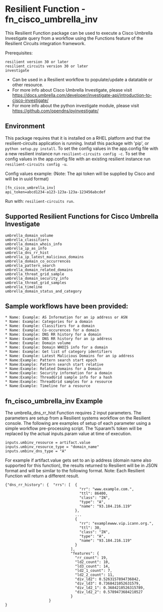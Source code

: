 # Resilient Function - fn_cisco_umbrella_inv

This Resilient Function package can be used to execute a Cisco Umbrella Investigate query from a workflow using the Functions feature of the Resilient
Circuits integration framework.

Prerequisites:
```
resilient version 30 or later
resilient_circuits version 30 or later
investigate
```
* Can be used in a Resilient workflow to populate/update a datatable or other resource.
* For more info about Cisco Umbrella Investigate, please visit https://docs.umbrella.com/developer/investigate-api/introduction-to-cisco-investigate/
* For more info about the python investigate module, please visit https://github.com/opendns/pyinvestigate/


## Environment

This package requires that it is installed on a RHEL platform and that the resilient-circuits application is running.
Install this package with 'pip', or `python setup.py install`.
To set the config values in the app.config file with a new resilient instance run `resilient-circuits config -c`.
To set the config values in the app.config file with an existing resilient instance run `resilient-circuits config -u`.

Config values example:
(Note: The api token will be supplied by Cisco and will be in uuid format)
```
[fn_cisco_umbrella_inv]
api_token=abcd1234-a123-123a-123a-123456abcdef
```

Run with: `resilient-circuits run`.

## Supported Resilient Functions for Cisco Umbrella Investigate
```
umbrella_domain_volume
umbrella_classifiers
umbrella_domain_whois_info
umbrella_ip_as_info
umbrella_dns_rr_hist
umbrella_ip_latest_malicious_domains
umbrella_domain_co_occurrences
umbrella_pattern_search
umbrella_domain_related_domains
umbrella_threat_grid_sample
umbrella_domain_security_info
umbrella_threat_grid_samples
umbrella_timeline
umbrella_domain_status_and_category
```
## Sample workflows have been provided:
```
* Name: Example: AS Information for an ip address or ASN
* Name: Example: Categories for a domain
* Name: Example: Classifiers for a domain
* Name: Example: Co-occurences for a domain
* Name: Example: DNS RR history for a domain
* Name: Example: DNS RR history for an ip address
* Name: Example: Domain volume
* Name: Example: Domain WHOIS info for a domain
* Name: Example: Get list of category identifiers
* Name: Example: Latest Malicious Domains for an ip address
* Name:Example: Pattern search start epoch
* Name:Example: Pattern search start relative
* Name:Example: Related Domains for a Domain
* Name:Example: Security information for a domain
* Name:Example: ThreadGrid sample info for a hash
* Name:Example: ThreadGrid samples for a resource
* Name:Example: Timeline for a resource
```
## fn_cisco_umbrella_inv Example

The umbrella_dns_rr_hist Function requires 2 input parameters. The parameters are setup from a Resilient systems workflow on the Resilient console.
The following are examples of setup of each parameter using a simple workflow pre-processing script. The %param% token
will be replaced by the actual inputs.param value at time of execution.

```
inputs.umbinv_resource = artifact.value
inputs.umbinv_resource_type = "domain_name"
inputs.umbinv_dns_type = "A"
```
For example if artifact.value gets set to an ip address (domain name also supported for this function), the results
returned to Resilient will be in JSON format and will be similar to the following format.
Note: Each Resilient Function will return a different result.
```
{"dns_rr_history": {  "rrs": [  {
                                  "rr": "www.example.com.",
                                  "ttl": 86400,
                                  "class": "IN",
                                  "type": "A",
                                  "name": "93.184.216.119"
                                },
                                ...
                                {
                                  "rr": "examplewww.vip.icann.org.",
                                  "ttl": 30,
                                  "class": "IN",
                                  "type": "A",
                                  "name": "93.184.216.119"
                                }
                              ],
                              "features": {
                                "rr_count": 19,
                                "ld2_count": 10,
                                "ld3_count": 14,
                                "ld2_1_count": 7,
                                "ld2_2_count": 11,
                                "div_ld2": 0.5263157894736842,
                                "div_ld3": 0.7368421052631579,
                                "div_ld2_1": 0.3684210526315789,
                                "div_ld2_2": 0.5789473684210527
                              }
                    }
}
```
